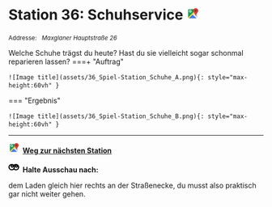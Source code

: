 # Station 36: Schuhservice  <a href="https://www.google.com/maps/dir/?api=1&travelmode=walking&destination=13.0217722,47.797083"><img src="https://github.com/kipppunkte/kipppunkte/raw/gh-pages/assets/google-maps.svg" width="24" height="24"></a>

<small>Addresse:<em style="margin-left: 10px">Maxglaner Hauptstraße 26</em></small>



Welche Schuhe trägst du heute? Hast du sie vielleicht sogar schonmal reparieren lassen?
===+ "Auftrag"

    ![Image title](assets/36_Spiel-Station_Schuhe_A.png){: style="max-height:60vh" }


=== "Ergebnis"

    ![Image title](assets/36_Spiel-Station_Schuhe_B.png){: style="max-height:60vh" }





____

<a href="https://www.google.com/maps/dir/?api=1&travelmode=walking&destination=13.0221319,47.7971815"><img src="https://github.com/kipppunkte/kipppunkte/raw/gh-pages/assets/google-maps.svg" style="height: 1.5em;margin-right: 0.5em"></a>**[Weg zur nächsten Station](https://www.google.com/maps/dir/?api=1&travelmode=walking&destination=13.0221319,47.7971815)**



<img src="https://github.com/kipppunkte/kipppunkte/raw/gh-pages/assets/eyes.svg" style="height: 1.5em;background: white;margin-right: 0.5em">**Halte Ausschau nach:**

dem Laden gleich hier rechts an der Straßenecke, du musst also praktisch gar nicht weiter gehen.